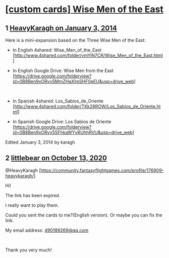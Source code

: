 # [[custom cards] Wise Men of the East](https://community.fantasyflightgames.com/topic/96216-custom-cards-wise-men-of-the-east/)

## 1 [HeavyKaragh on January 3, 2014](https://community.fantasyflightgames.com/topic/96216-custom-cards-wise-men-of-the-east/?do=findComment&comment=944070)

Here is a mini-expansion based on the Three Wise Men of the East:

- In English 4shared: Wise_Men_of_the_East [http://www.4shared.com/folder/vmYiN7CR/Wise_Men_of_the_East.html]

- In English Google Drive: Wise Men from the East [https://drive.google.com/folderview?id=0B8Ben9xORvv5MmZHaXlmSHF0eEU&usp=drive_web]

 

- In Spanish 4shared: Los_Sabios_de_Oriente [http://www.4shared.com/folder/TKk28ROW/Los_Sabios_de_Oriente.html]

- In Spanish Google Drive: Los Sabios de Oriente [https://drive.google.com/folderview?id=0B8Ben9xORvv5SFhkaWYyRUhhRVU&usp=drive_web]

Edited January 3, 2014 by karagh

## 2 [littlebear on October 13, 2020](https://community.fantasyflightgames.com/topic/96216-custom-cards-wise-men-of-the-east/?do=findComment&comment=4000564)

@HeavyKaragh [https://community.fantasyflightgames.com/profile/176909-heavykaragh/]

Hi!

The link has been expired.

I really want to play them.

Could you sent the cards to me?(English version). Or maybe you can fix the link.

My email address: 490189269@qq.com

 

Thank you very much!


